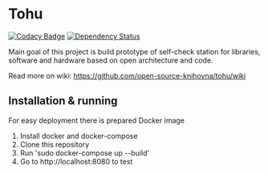 Tohu
====

[![Codacy Badge](https://api.codacy.com/project/badge/Grade/60ef750ded6a422488b003e9d4fda0bd)](https://www.codacy.com/app/xmorave2/tohu?utm_source=github.com&utm_medium=referral&utm_content=open-source-knihovna/tohu&utm_campaign=badger)
[![Dependency Status](https://www.versioneye.com/user/projects/58b7475b9fd69a003c585995/badge.svg?style=flat-square)](https://www.versioneye.com/user/projects/58b7475b9fd69a003c585995)

Main goal of this project is build prototype of self-check station for libraries, software and hardware based on open architecture and code.

Read more on wiki: https://github.com/open-source-knihovna/tohu/wiki

Installation & running
----------------------
For easy deployment there is prepared Docker image

1. Install docker and docker-compose
2. Clone this repository
3. Run 'sudo docker-compose up --build'
4. Go to http://localhost:8080 to test
